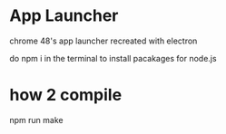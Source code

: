 # App Launcher
 chrome 48's app launcher recreated with electron

do npm i in the terminal to install pacakages for node.js

# how 2 compile

npm run make

